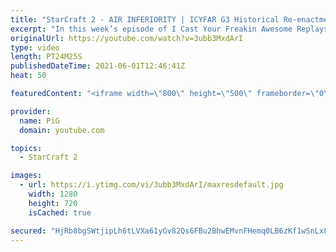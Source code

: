 ```yaml
---
title: "StarCraft 2 - AIR INFERIORITY | ICYFAR G3 Historical Re-enactment"
excerpt: "In this week’s episode of I Cast Your Freakin Awesome Replays (ICYFAR) players sent in their StarCraft 2 replays where they announce your favourite fighting force from history and use them as inspiration for your strategy (Historical Re-enactment)! Here’s a fun game of terran versus terran completing"
originalUrl: https://youtube.com/watch?v=3ubb3MxdArI
type: video
length: PT24M25S
publishedDateTime: 2021-06-01T12:46:41Z
heat: 50

featuredContent: "<iframe width=\"800\" height=\"500\" frameborder=\"0\" src=\"https://www.youtube.com/embed/3ubb3MxdArI\" allow=\"accelerometer; autoplay; encrypted-media; gyroscope; picture-in-picture\" allowfullscreen></iframe>"

provider:
  name: PiG
  domain: youtube.com

topics:
  - StarCraft 2

images:
  - url: https://i.ytimg.com/vi/3ubb3MxdArI/maxresdefault.jpg
    width: 1280
    height: 720
    isCached: true

secured: "HjRb8bgSWtjipLh6tLVXa61yGv82Qs6FBu2BhwEMvnFHemq0LB6zKf1wSnLx8GhVFBJmV6x9aFORwqkSLlMS0BZpLari+IVNZ+gb8YiLRZcqVQXwluffjI8mGTzj8mVCKYufs9cU8WyOwtVWOgaupbA1i14Zw74YKmUEK8TjQ7E/+JnSOVe57uiklPFqeCbBN06v6EV1VhqV4vI/+vDzSgC8iF83anuh5S3KyREtR/brcNZarOK7M3Kgx6/PiG/4cMvOSR6k4bzIQqi0LugIRA7y1o4unk9pnYsdcn9dECYh3wR37sgoIeRPZPmbxuI8k/5VGbLMhnAEb8nHfqBzUt+XJ8l9NyjmdcCwepkFXzfGUQAaJVoNNJlhHt4igkr/C72G7UswUYC0Ru05z+BYALFEUjmq3c5XfovFh2N2GP4=;TZ3VP0QgO/lclk7hYuiZNQ=="
---
```


